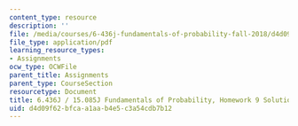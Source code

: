 ```yaml
---
content_type: resource
description: ''
file: /media/courses/6-436j-fundamentals-of-probability-fall-2018/d4d09f62bfcaa1aab4e5c3a54cdb7b12_MIT6_436JF18_hw9solutions.pdf
file_type: application/pdf
learning_resource_types:
- Assignments
ocw_type: OCWFile
parent_title: Assignments
parent_type: CourseSection
resourcetype: Document
title: 6.436J / 15.085J Fundamentals of Probability, Homework 9 Solutions
uid: d4d09f62-bfca-a1aa-b4e5-c3a54cdb7b12
---
```

